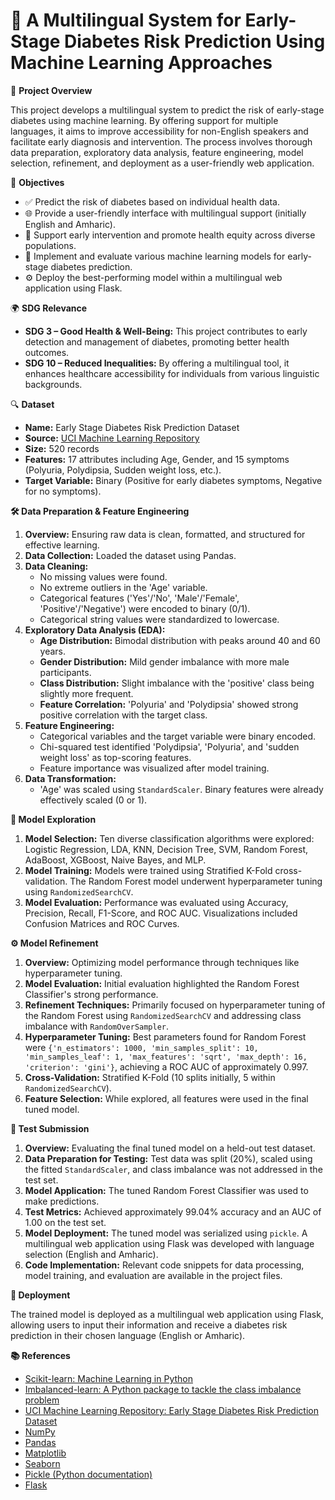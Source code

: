 # 🧪 A Multilingual System for Early-Stage Diabetes Risk Prediction Using Machine Learning Approaches

📌 **Project Overview**

This project develops a multilingual system to predict the risk of early-stage diabetes using machine learning. By offering support for multiple languages, it aims to improve accessibility for non-English speakers and facilitate early diagnosis and intervention. The process involves thorough data preparation, exploratory data analysis, feature engineering, model selection, refinement, and deployment as a user-friendly web application.

🎯 **Objectives**

* ✅ Predict the risk of diabetes based on individual health data.
* 🌐 Provide a user-friendly interface with multilingual support (initially English and Amharic).
* 🌱 Support early intervention and promote health equity across diverse populations.
* 🔬 Implement and evaluate various machine learning models for early-stage diabetes prediction.
* ⚙️ Deploy the best-performing model within a multilingual web application using Flask.

🌍 **SDG Relevance**

* **SDG 3 – Good Health & Well-Being:** This project contributes to early detection and management of diabetes, promoting better health outcomes.
* **SDG 10 – Reduced Inequalities:** By offering a multilingual tool, it enhances healthcare accessibility for individuals from various linguistic backgrounds.

🔍 **Dataset**

* **Name:** Early Stage Diabetes Risk Prediction Dataset
* **Source:** [UCI Machine Learning Repository](https://archive.ics.uci.edu/ml/datasets/Early+stage+diabetes+risk+prediction+dataset.)
* **Size:** 520 records
* **Features:** 17 attributes including Age, Gender, and 15 symptoms (Polyuria, Polydipsia, Sudden weight loss, etc.).
* **Target Variable:** Binary (Positive for early diabetes symptoms, Negative for no symptoms).

**🛠️ Data Preparation & Feature Engineering**

1.  **Overview:** Ensuring raw data is clean, formatted, and structured for effective learning.
2.  **Data Collection:** Loaded the dataset using Pandas.
3.  **Data Cleaning:**
    * No missing values were found.
    * No extreme outliers in the 'Age' variable.
    * Categorical features ('Yes'/'No', 'Male'/'Female', 'Positive'/'Negative') were encoded to binary (0/1).
    * Categorical string values were standardized to lowercase.
4.  **Exploratory Data Analysis (EDA):**
    * **Age Distribution:** Bimodal distribution with peaks around 40 and 60 years.
    * **Gender Distribution:** Mild gender imbalance with more male participants.
    * **Class Distribution:** Slight imbalance with the 'positive' class being slightly more frequent.
    * **Feature Correlation:** 'Polyuria' and 'Polydipsia' showed strong positive correlation with the target class.
5.  **Feature Engineering:**
    * Categorical variables and the target variable were binary encoded.
    * Chi-squared test identified 'Polydipsia', 'Polyuria', and 'sudden weight loss' as top-scoring features.
    * Feature importance was visualized after model training.
6.  **Data Transformation:**
    * 'Age' was scaled using `StandardScaler`. Binary features were already effectively scaled (0 or 1).

**🤖 Model Exploration**

1.  **Model Selection:** Ten diverse classification algorithms were explored: Logistic Regression, LDA, KNN, Decision Tree, SVM, Random Forest, AdaBoost, XGBoost, Naive Bayes, and MLP.
2.  **Model Training:** Models were trained using Stratified K-Fold cross-validation. The Random Forest model underwent hyperparameter tuning using `RandomizedSearchCV`.
3.  **Model Evaluation:** Performance was evaluated using Accuracy, Precision, Recall, F1-Score, and ROC AUC. Visualizations included Confusion Matrices and ROC Curves.

**⚙️ Model Refinement**

1.  **Overview:** Optimizing model performance through techniques like hyperparameter tuning.
2.  **Model Evaluation:** Initial evaluation highlighted the Random Forest Classifier's strong performance.
3.  **Refinement Techniques:** Primarily focused on hyperparameter tuning of the Random Forest using `RandomizedSearchCV` and addressing class imbalance with `RandomOverSampler`.
4.  **Hyperparameter Tuning:** Best parameters found for Random Forest were `{'n_estimators': 1000, 'min_samples_split': 10, 'min_samples_leaf': 1, 'max_features': 'sqrt', 'max_depth': 16, 'criterion': 'gini'}`, achieving a ROC AUC of approximately 0.997.
5.  **Cross-Validation:** Stratified K-Fold (10 splits initially, 5 within `RandomizedSearchCV`).
6.  **Feature Selection:** While explored, all features were used in the final tuned model.

**🧪 Test Submission**

1.  **Overview:** Evaluating the final tuned model on a held-out test dataset.
2.  **Data Preparation for Testing:** Test data was split (20%), scaled using the fitted `StandardScaler`, and class imbalance was not addressed in the test set.
3.  **Model Application:** The tuned Random Forest Classifier was used to make predictions.
4.  **Test Metrics:** Achieved approximately 99.04% accuracy and an AUC of 1.00 on the test set.
5.  **Model Deployment:** The tuned model was serialized using `pickle`. A multilingual web application using Flask was developed with language selection (English and Amharic).
6.  **Code Implementation:** Relevant code snippets for data processing, model training, and evaluation are available in the project files.

**🚀 Deployment**

The trained model is deployed as a multilingual web application using Flask, allowing users to input their information and receive a diabetes risk prediction in their chosen language (English or Amharic).

**📚 References**

* [Scikit-learn: Machine Learning in Python](https://scikit-learn.org/stable/)
* [Imbalanced-learn: A Python package to tackle the class imbalance problem](https://imbalanced-learn.org/stable/)
* [UCI Machine Learning Repository: Early Stage Diabetes Risk Prediction Dataset](https://archive.ics.uci.edu/ml/datasets/Early+stage+diabetes+risk+prediction+dataset.)
* [NumPy](https://numpy.org/)
* [Pandas](https://pandas.pydata.org/)
* [Matplotlib](https://matplotlib.org/)
* [Seaborn](https://seaborn.pydata.org/)
* [Pickle (Python documentation)](https://docs.python.org/3/library/pickle.html)
* [Flask](https://flask.palletsprojects.com/)
